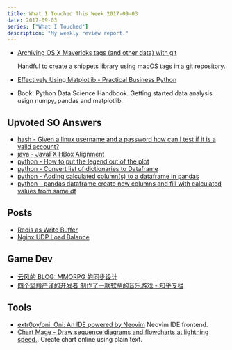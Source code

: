 ```yaml
---
title: What I Touched This Week 2017-09-03
date: 2017-09-03
series: ["What I Touched"]
description: "My weekly review report."
---
```


- [Archiving OS X Mavericks tags (and other data) with git](http://info.michael-simons.eu/2013/10/25/archiving-os-x-mavericks-tags-and-other-data-with-git/)

    Handful to create a snippets library using macOS tags in a git repository.

- [Effectively Using Matplotlib - Practical Business Python](http://pbpython.com/effective-matplotlib.html)

- Book: Python Data Science Handbook. Getting started data analysis usign numpy, pandas and matplotlib.

## Upvoted SO Answers

- [hash - Given a linux username and a password how can I test if it is a valid account?](https://stackoverflow.com/questions/18035093/given-a-linux-username-and-a-password-how-can-i-test-if-it-is-a-valid-account/18035305#18035305)
- [java - JavaFX HBox Alignment](https://stackoverflow.com/questions/29707882/javafx-hbox-alignment/30826914#30826914)
- [python - How to put the legend out of the plot](https://stackoverflow.com/questions/4700614/how-to-put-the-legend-out-of-the-plot/43439132#43439132)
- [python - Convert list of dictionaries to Dataframe](https://stackoverflow.com/questions/20638006/convert-list-of-dictionaries-to-dataframe/33020669#33020669)
- [python - Adding calculated column(s) to a dataframe in pandas](https://stackoverflow.com/questions/12376863/adding-calculated-columns-to-a-dataframe-in-pandas/12377083#12377083)
- [python - pandas dataframe create new columns and fill with calculated values from same df](https://stackoverflow.com/questions/18504967/pandas-dataframe-create-new-columns-and-fill-with-calculated-values-from-same-df/18505101#18505101)

## Posts

- [Redis as Write Buffer](https://blog.iany.me/2017/08/redis-write-buffer/)
- [Nginx UDP Load Balance](https://blog.iany.me/2017/08/nginx-udp-load-balance/)

## Game Dev

- [云风的 BLOG: MMORPG 的同步设计](https://blog.codingnow.com/2017/08/mmorpg_sync.html)
- [四个坚毅严谨的开发者 制作了一款软萌的音乐游戏 - 知乎专栏](https://zhuanlan.zhihu.com/p/28888353)

## Tools

- [extr0py/oni: Oni: An IDE powered by Neovim](https://github.com/extr0py/oni) Neovim IDE frontend.
- [Chart Mage - Draw sequence diagrams and flowcharts at lightning speed.](http://chartmage.com/intro.html). Create chart online using plain text.
